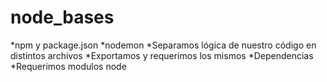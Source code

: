 # node_bases

*npm y package.json
*nodemon
*Separamos lógica de nuestro código en distintos archivos
*Exportamos y requerimos los mismos
*Dependencias
*Requerimos modulos node
